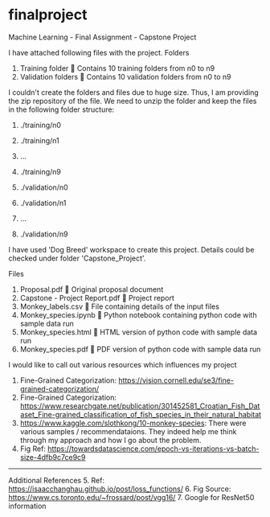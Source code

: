 # finalproject
Machine Learning - Final Assignment - Capstone Project

I have attached following files with the project.
Folders
1.	Training folder  Contains 10 training folders from n0 to n9
2.	Validation folders  Contains 10 validation folders from n0 to n9

I couldn't create the folders and files due to huge size. Thus, I am providing the zip repository of the file. We need to unzip the folder and keep the files in the following folder structure:

1. ./training/n0 
2. ./training/n1 
3. ... 
4. ./training/n9 


1. ./validation/n0 
2. ./validation/n1 
3. ... 
4. ./validation/n9 

I have used 'Dog Breed' workspace to create this project. Details could be checked under folder 'Capstone_Project'.

Files
1.	Proposal.pdf  Original proposal document
2.	Capstone - Project Report.pdf  Project report
3.	Monkey_labels.csv  File containing details of the input files
4.	Monkey_species.ipynb  Python notebook containing python code with sample data run
5.	Monkey_species.html  HTML version of python code with sample data run
6.	Monkey_species.pdf  PDF version of python code with sample data run

I would like to call out various resources which influences my project
1. Fine-Grained Categorization: 	https://vision.cornell.edu/se3/fine-grained-categorization/
2. Fine-Grained Categorization: https://www.researchgate.net/publication/301452581_Croatian_Fish_Dataset_Fine-grained_classification_of_fish_species_in_their_natural_habitat
3. https://www.kaggle.com/slothkong/10-monkey-species: There were various samples / recommendataions. They indeed help me think through my approach and how I go about the problem.
4. Fig Ref: https://towardsdatascience.com/epoch-vs-iterations-vs-batch-size-4dfb9c7ce9c9

------------------------------------------------------------------------------------------------------------------

Additional References
5. Ref: https://isaacchanghau.github.io/post/loss_functions/
6. Fig Source: https://www.cs.toronto.edu/~frossard/post/vgg16/
7. Google for ResNet50 information

